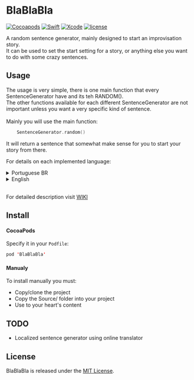 # BlaBlaBla

[![Cocoapods](https://img.shields.io/cocoapods/v/BlaBlaBla.svg)](https://cocoapods.org/pods/BlaBlaBla)
[![Swift](https://img.shields.io/badge/Swift-4.1-orange.svg)](https://swift.org)
[![Xcode](https://img.shields.io/badge/Xcode-9.3-blue.svg)](https://developer.apple.com/xcode)
[![license](https://img.shields.io/github/license/mashape/apistatus.svg)](https://opensource.org/licenses/MIT)

A random sentence generator, mainly designed to start an improvisation story. <br>
It can be used to set the start setting for a story, or anything else you want to do with some crazy sentences. 

## Usage
The usage is very simple, there is one main function that every SentenceGenerator have and its teh RANDOM().<br>
The other functions available for each different SentenceGenerator are not important unless you want a very specific kind of sentence.
<br><br>
Mainly you will use the main function: 
```swift
    SentenceGenerator.random()
```
It will return a sentence that somewhat make sense for you to start your story from there. 

For details on each implemented language: 
<details>
    <summary>Portuguese BR</summary>
    <p> To get a random sentence in PORTUGUESE Brazil: </p> 
    <pre><code class="swift">PtBrSentenceGenerator.random()</code></pre>
    
For more details [click here](wiki/PtBrSentenceGenerator)  

Output example:
> Você é um canguru zangado e está sonhando com uma colher

> Você é um largato apavorado destruindo uma colher

> Você está beijando uma tábua enquanto chama um Ogro
</details>

<details>
    <summary>English</summary>
    <p>To get a random sentence in ENGLISH:</p>
     <pre><code class="swift">EnSentenceGenerator.random()</code></pre>
    
For more details [click here](wiki/EnSentenceGenerator)
    
Output Example:
> You are at the café choosing a cushion

> You are smelling a beautiful raccoon in Ireland

> You are a tiny dolphin at the parking lot
</details>  
  <br>
    
For detailed description visit [WIKI](wiki)


## Install

#### CocoaPods
Specify it in your <code>Podfile</code>:<br>
```swift
pod 'BlaBlaBla' 
```

#### Manualy
To install manually you must:
- Copy/clone the project
- Copy the Source/ folder into  your project
- Use to your heart's content
 
## TODO
- Localized sentence generator using online translator

## License
BlaBlaBla is released under the [MIT License](LICENSE).

